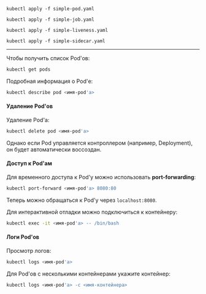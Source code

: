 ```shell
kubectl apply -f simple-pod.yaml
```
```shell
kubectl apply -f simple-job.yaml
```
```shell
kubectl apply -f simple-liveness.yaml
```
```shell
kubectl apply -f simple-sidecar.yaml
```
---

Чтобы получить список Pod'ов:

```bash
kubectl get pods
```

Подробная информация о Pod'е:

```bash
kubectl describe pod <имя-pod'а>
```

#### Удаление Pod'ов

Удаление Pod'а:

```bash
kubectl delete pod <имя-pod'а>
```

Однако если Pod управляется контроллером (например, Deployment), он будет автоматически воссоздан.

#### Доступ к Pod'ам

Для временного доступа к Pod'у можно использовать **port-forwarding**:

```bash
kubectl port-forward <имя-pod'а> 8080:80
```

Теперь можно обращаться к Pod'у через `localhost:8080`.

Для интерактивной отладки можно подключиться к контейнеру:

```bash
kubectl exec -it <имя-pod'а> -- /bin/bash
```

#### Логи Pod'ов

Просмотр логов:

```bash
kubectl logs <имя-pod'а>
```

Для Pod'ов с несколькими контейнерами укажите контейнер:

```bash
kubectl logs <имя-pod'а> -c <имя-контейнера>
```